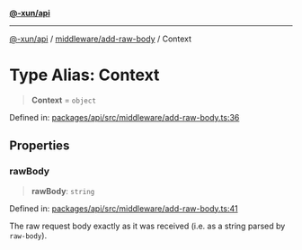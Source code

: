 [**@-xun/api**](../../../README.md)

***

[@-xun/api](../../../README.md) / [middleware/add-raw-body](../README.md) / Context

# Type Alias: Context

> **Context** = `object`

Defined in: [packages/api/src/middleware/add-raw-body.ts:36](https://github.com/Xunnamius/api-utils/blob/c09789cf368e76cc20c657b2a1b00afeebcaaa9d/packages/api/src/middleware/add-raw-body.ts#L36)

## Properties

### rawBody

> **rawBody**: `string`

Defined in: [packages/api/src/middleware/add-raw-body.ts:41](https://github.com/Xunnamius/api-utils/blob/c09789cf368e76cc20c657b2a1b00afeebcaaa9d/packages/api/src/middleware/add-raw-body.ts#L41)

The raw request body exactly as it was received (i.e. as a string parsed by
`raw-body`).
